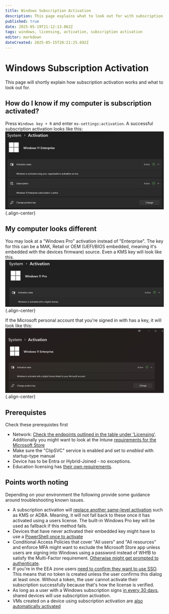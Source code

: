 ```yaml
---
title: Windows Subscription Activation
description: This page explains what to look out for with subscription activation.
published: true
date: 2025-05-19T21:12:13.062Z
tags: windows, licensing, activation, subscription activation
editor: markdown
dateCreated: 2025-05-15T20:21:25.692Z
---
```


# Windows Subscription Activation
This page will shortly explain how subscription activation works and what to look out for.

## How do I know if my computer is subscription activated?
Press `Windows key + R` and enter `ms-settings:activation`. A successful subscription activation looks like this:
![subscriptionactivation-success.png](/subscriptionactivation-success.png){.align-center}
## My computer looks different
You may look at a "Windows Pro" activation instead of "Enterprise". The key for this can be a MAK, Retail or OEM (UEFI/BIOS embedded, meaning it's embedded with the devices firmware) source. Even a KMS key will look like this.
![retail-or-oem-activation.png](/retail-or-oem-activation.png){.align-center}
            
If the Microsoft personal account that you're signed in with has a key, it will look like this:
![microsoftaccount.png](/microsoftaccount.png){.align-center}

## Prerequistes
Check these prerequistes first
* Network: [Check the endpoints outlined in the table under 'Licensing'](https://learn.microsoft.com/en-us/windows/privacy/manage-windows-11-endpoints). Additionally you might want to look at the Intune [requirements for the Microsoft Store](https://learn.microsoft.com/en-us/intune/intune-service/fundamentals/intune-endpoints?#microsoft-store)
* Make sure the "ClipSVC" service is enabled and set to *enabled* with startup-type manual
* Device has to be Entra or Hybrid-Joined - no exceptions.
* Education licensing has [their own requirements](https://learn.microsoft.com/en-us/windows/deployment/windows-subscription-activation?pivots=windows-11#windows-education-requirements).

## Points worth noting
Depending on your environment the following provide some guidance around troubleshooting known issues. 
* A subscription activation will [replace another same-level activation](https://learn.microsoft.com/en-us/windows/deployment/windows-subscription-activation?pivots=windows-11#existing-enterprise-deployments) such as KMS or ADBA. Meaning, it will not fall back to these once it has activated using a users license. The built-in Windows Pro key will be used as fallback if this method fails.
* Devices that have never activated their embedded key might have to use a [PowerShell once to activate](https://learn.microsoft.com/en-us/windows/deployment/windows-subscription-activation?pivots=windows-11#existing-enterprise-deployments)
* Conditional Access Policies that cover "All users" and "All resources" and enforce MFA might want to exclude the Microsoft Store app unless users are signing into Windows using a password instead of WHfB to satisfy the Multi-Factor requirement. [Otherwise might get prompted to authenticate](https://learn.microsoft.com/en-us/windows/deployment/windows-subscription-activation?pivots=windows-11#adding-conditional-access-policy).
* If you're in the EEA zone users [need to confirm they want to use SSO](https://techcommunity.microsoft.com/blog/windows-itpro-blog/upcoming-changes-to-windows-single-sign-on/4008151). This means that no token is created unless the user confirms this dialog at least once. Without a token, the user cannot activate their subscription successfully because that's how the license is verified.
* As long as a user with a Windows subscription signs [in every 30 days](https://learn.microsoft.com/en-us/windows/deployment/windows-subscription-activation?pivots=windows-11#licenses), shared devices will use subscription activation.
* VMs created on a device using subscription activation are [also automatically activated](https://learn.microsoft.com/en-us/windows/deployment/windows-subscription-activation?pivots=windows-11#adding-conditional-access-policy)
